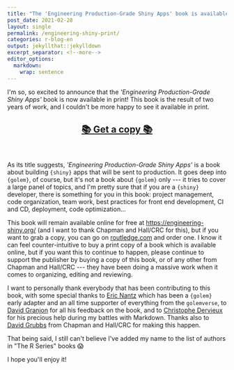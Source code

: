 ```yaml
---
title: "The 'Engineering Production-Grade Shiny Apps' book is available in print!"
post_date: 2021-02-28
layout: single
permalink: /engineering-shiny-print/
categories: r-blog-en
output: jekyllthat::jekylldown
excerpt_separator: <!--more-->
editor_options: 
  markdown: 
    wrap: sentence
---
```


I'm so, so excited to announce that the _'Engineering Production-Grade Shiny Apps'_ book is now available in print! 
This book is the result of two years of work, and I couldn't be more happy to see it available in print.

<div align = "center">

<h2>

<a href = "https://www.routledge.com/Engineering-Production-Grade-Shiny-Apps/Fay-Rochette-Guyader-Girard/p/book/9780367466022">📚 Get a copy 📚</a>

</h2>

</div>

<div>&nbsp;</div>

As its title suggests, _'Engineering Production-Grade Shiny Apps'_ is a book about building `{shiny}` apps that  will be sent to production. 
It goes deep into `{golem}`, of course, but it's not a book about `{golem}` only --- it tries to cover a large panel of topics, and I'm pretty sure that if you are a `{shiny}` developer, there is something for you in this book: project management, code organization, team work, best practices for front end development, CI and CD, deployment, code optimization...

This book will remain available online for free at <https://engineering-shiny.org/> (and I want to thank Chapman and Hall/CRC for this), but if you want to grab a copy, you can go on [routledge.com](https://www.routledge.com/Engineering-Production-Grade-Shiny-Apps/Fay-Rochette-Guyader-Girard/p/book/9780367466022) and order one. 
I know it can feel counter-intuitive to buy a print copy of a book which is available online, but if you want this to continue to happen, please continue to support the publisher by buying a copy of this book, or of any other from Chapman and Hall/CRC --- they have been doing a massive work when it comes to organizing, editing and reviewing.

I want to personally thank everybody that has been contributing to this book, with some special thanks to [Eric Nantz](https://twitter.com/theRcast) which has been a `{golem}` early adapter and an all time supporter of everything from the `golemverse`, to [David Granjon](https://twitter.com/divadnojnarg) for all his feedback on the book, and to [Christophe Dervieux](https://twitter.com/chrisderv) for his precious help during my battles with Markdown. 
Thanks also to [David Grubbs](https://twitter.com/crcgrubbsd) from Chapman and Hall/CRC for making this happen.

That being said, I still can't believe I've added my name to the list of authors in "The R Series" books 😱

I hope you'll enjoy it!
